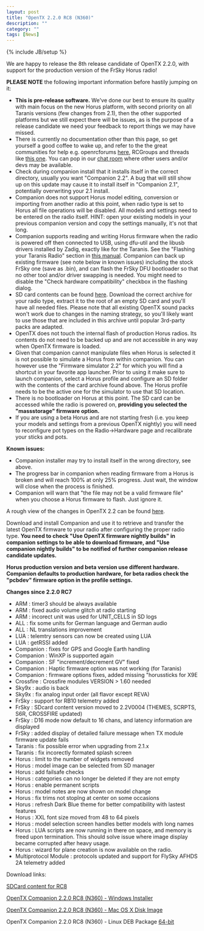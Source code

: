 ```yaml
---
layout: post
title: "OpenTX 2.2.0 RC8 (N360)"
description: ""
category: ""
tags: [News]
---
```

{% include JB/setup %}

We are happy to release the 8th release candidate of OpenTX 2.2.0, with support for the production version of the FrSky Horus radio!

**PLEASE NOTE** the following important information before hastily jumping on it:

- **This is pre-release software.** We've done our best to ensure its quality with main focus on the new Horus platform, with second priority on all Taranis versions (few changes from 2.1), then the other supported platforms but we still expect there will be issues, as is the purpose of a release candidate we need your feedback to report things we may have missed.
- There is currently no documentation other than this page, so get yourself a good coffee to wake up, and refer to the the great communities for help e.g. openrcforums [here](http://openrcforums.com/forum/viewtopic.php?f=45&t=9158), RCGroups and threads like [this one](http://www.rcgroups.com/forums/showthread.php?t=2727927). You can pop in our [chat room](http://opentx.rocket.chat) where other users and/or devs may be available.
- Check during companion install that it installs itself in the correct directory, usually you want "Companion 2.2". A bug that will still show up on this update may cause it to install itself in "Companion 2.1", potentially overwriting your 2.1 install.
- Companion does not support Horus model editing, conversion or importing from another radio at this point, when radio type is set to Horus all file operations will be disabled. All models and settings need to be entered on the radio itself. HINT: open your existing models in your previous companion version and copy the settings manually, it's not that long.
- Companion supports reading and writing Horus firmware when the radio is powered off then connected to USB, using dfu-util and the libusb drivers installed by Zadig, exactly like for the Taranis. See the "Flashing your Taranis Radio" section in [this manual](https://opentx.gitbooks.io/opentx-taranis-manual/content/companion-introduction.html). Companion can back up existing firmware (see note below in known issues) including the stock FrSky one (save as .bin), and can flash the FrSky DFU bootloader so that no other tool and/or driver swapping is needed. You might need to disable the "Check hardware compatibility" checkbox in the flashing dialog.
- SD card contents can be found [here](http://downloads.open-tx.org/2.2/nightly/sdcard/). Download the correct archive for your radio type, extract it to the root of an empty SD card and you'll have all needed files. Please note that all existing OpenTX sound packs won't work due to changes in the naming strategy, so you'll likely want to use those that are included in this archive until popular 3rd-party packs are adapted.
- OpenTX does not touch the internal flash of production Horus radios. Its contents do not need to be backed up and are not accessible in any way when OpenTX firmware is loaded.
- Given that companion cannot manipulate files when Horus is selected it is not possible to simulate a Horus from within companion. You can however use the "Firmware simulator 2.2" for which you will find a shortcut in your favorite app launcher. Prior to using it make sure to launch companion, select a Horus profile and configure an SD folder with the contents of the card archive found above. The Horus profile needs to be the active one for the simulator to use that SD location.
- There is no bootloader on Horus at this point. The SD card can be accessed while the radio is powered on, **providing you selected the "massstorage" firmware option.**
- If you are using a beta Horus and are not starting fresh (i.e. you keep your models and settings from a previous OpenTX nightly) you will need to reconfigure pot types on the Radio->Hardware page and recalibrate your sticks and pots.

**Known issues:**

- Companion installer may try to install itself in the wrong directory, see above.
- The progress bar in companion when reading firmware from a Horus is broken and will reach 100% at only 25% progress. Just wait, the window will close when the process is finished.
- Companion will warn that "the file may not be a valid firmware file" when you choose a Horus firmware to flash. Just ignore it.

A rough view of the changes in OpenTX 2.2 can be found [here](https://github.com/opentx/opentx/issues?page=1&q=is%3Aissue+is%3Aclosed+milestone%3A%22OpenTX+2.2.0%22).

Download and install Companion and use it to retrieve and transfer the latest OpenTX firmware to your radio after configuring the proper radio type.
**You need to check "Use OpenTX firmware nightly builds" in companion settings to be able to download firmware, and "Use companion nightly builds" to be notified of further companion release candidate updates.**

**Horus production version and beta version use different hardware. Companion defaults to production hardware, for beta radios check the "pcbdev" firmware option in the profile settings.**

**Changes since 2.2.0 RC7**

- ARM : timer3 should be always available
- ARM : fixed audio volume glitch at radio starting
- ARM : incorect unit was used for UNIT_CELLS in SD logs
- ALL : fix some units for German language and German audio
- ALL : NL translations improvement
- LUA : telemtry sensors can now be created using LUA
- LUA : getRSSI added
- Companion : fixes for GPS and Google Earth handling
- Companion : WinXP is supported again
- Companion : SF "increment/decrement GV" fixed
- Companion : Haptic firmware option was not working (for Taranis)
- Companion : firmware options fixes, added missing "horussticks for X9E
- Crossfire : Crossfire modules VERSION > 1.60 needed
- Sky9x : audio is back
- Sky9x : fix analog input order (all flavor except REVA)
- FrSky : support for RB10 telemetry added
- FrSky : SDcard content version moved to 2.2V0004 (THEMES, SCRPTS, S6R, CROSSFIRE updated)
- FrSky : D16 mode now default to 16 chans, and latency information are displayed
- FrSky : added display of detailed failure message when TX module firmware update fails
- Taranis : fix possible error when upgrading from 2.1.x
- Taranis : fix incorectly formated splash screen
- Horus : limit to the number of widgets removed
- Horus : model image can be selected from SD manager
- Horus : add failsafe checks
- Horus : categories can no longer be deleted if they are not empty
- Horus : enable permanent scripts
- Horus : model notes are now shown on model change
- Horus : fix trims not stopîng at center on some occasions
- Horus : refresh Dark  Blue theme for better compatibility with lastest features
- Horus : XXL font size moved from 48 to 64 pixels
- Horus : model selection screen handles better models with long names
- Horus : LUA scripts are now running in there on space, and memory is freed upon termination. This should solve issue where image display became corrupted after heavy usage.
- Horus : wizard for plane creation is now available on the radio.
- Multiprotocol Module : protocols updated and support for FlySky AFHDS 2A telemetry added



Download links:

[SDCard content for RC8](http://downloads.open-tx.org/2.2/nightly/sdcard/)

[OpenTX Companion 2.2.0 RC8 (N360) - Windows Installer](http://downloads.open-tx.org/2.2/nightly/companion/windows/companion-windows-2.2.0N360.exe)

[OpenTX Companion 2.2.0 RC8 (N360) - Mac OS X Disk Image](http://downloads.open-tx.org/2.2/nightly/companion/macosx/opentx-companion-2.2.0N360.dmg)

OpenTX Companion 2.2.0 RC8 (N360) - Linux DEB Package [64-bit](http://downloads.open-tx.org/2.2/nightly/companion/linux/companion22_2.2.0N360_amd64.deb)
